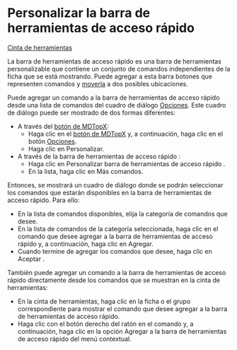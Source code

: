 # Personalizar la barra de herramientas de acceso rápido

[Cinta de herramientas](./)

La barra de herramientas de acceso rápido es una barra de herramientas personalizable que contiene un conjunto de comandos independientes de la ficha que se está mostrando. Puede agregar a esta barra botones que representen comandos y [moverla](mover-la-barra-de-herramientas-de-acceso-rapido.md) a dos posibles ubicaciones.

Puede agregar un comando a la barra de herramientas de acceso rápido desde una lista de comandos del cuadro de diálogo [Opciones](../otras-herramientas/opciones.md). Este cuadro de diálogo puede ser mostrado de dos formas diferentes:

* A través del [botón de MDTopX](../introduccion/boton-de-mdtopx.md):
  * Haga clic en el [botón de MDTopX](../introduccion/boton-de-mdtopx.md) y, a continuación, haga clic en el botón [Opciones](../otras-herramientas/opciones.md).
  * Haga clic en Personalizar.
* A través de la barra de herramientas de acceso rápido :
  * Haga clic en Personalizar barra de herramientas de acceso rápido .
  * En la lista, haga clic en Más comandos.

Entonces, se mostrará un cuadro de diálogo donde se podrán seleccionar los comandos que estarán disponibles en la barra de herramientas de acceso rápido. Para ello:

* En la lista de comandos disponibles, elija la categoría de comandos que desee.
* En la lista de comandos de la categoría seleccionada, haga clic en el comando que desee agregar a la barra de herramientas de acceso rápido y, a continuación, haga clic en Agregar.
* Cuando termine de agregar los comandos que desee, haga clic en Aceptar .

También puede agregar un comando a la barra de herramientas de acceso rápido directamente desde los comandos que se muestran en la cinta de herramientas:

* En la cinta de herramientas, haga clic en la ficha o el grupo correspondiente para mostrar el comando que desee agregar a la barra de herramientas de acceso rápido.
* Haga clic con el botón derecho del ratón en el comando y, a continuación, haga clic en la opción Agregar a la barra de herramientas de acceso rápido del menú contextual.

